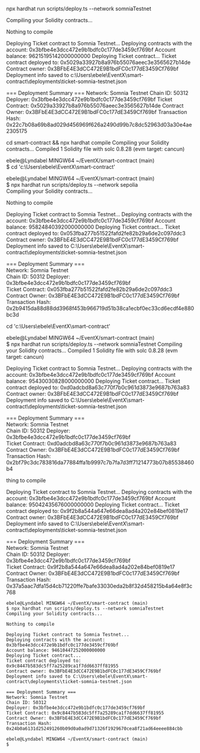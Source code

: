 npx hardhat run scripts/deploy.ts --network somniaTestnet

Compiling your Solidity contracts...

Nothing to compile

Deploying Ticket contract to Somnia Testnet...
Deploying contracts with the account: 0x3bfbe4e3dcc472e9b1bdfc0c177de3459cf769bf
Account balance: 96215195142000000000
Deploying Ticket contract...
Ticket contract deployed to: 0x5029a33927b8a976b55076aeec3e3565627b14de
Contract owner: 0x3BFbE4E3dCC472E9B1bdFC0c177dE3459Cf769bf
Deployment info saved to c:\Users\ebele\EventX\smart-contract\deployments\ticket-somnia-testnet.json

=== Deployment Summary ===
Network: Somnia Testnet
Chain ID: 50312
Deployer: 0x3bfbe4e3dcc472e9b1bdfc0c177de3459cf769bf
Ticket Contract: 0x5029a33927b8a976b55076aeec3e3565627b14de
Contract Owner: 0x3BFbE4E3dCC472E9B1bdFC0c177dE3459Cf769bf
Transaction Hash: 0x22c7b08a69b8ad029d456969f626a2490d99b7c8dc52963d03a30e4ae2305175


 cd smart-contract && npx hardhat compile
Compiling your Solidity contracts...
Compiled 1 Solidity file with solc 0.8.28 (evm target: cancun)

ebele@Lyndabel MINGW64 ~/EventX/smart-contract (main)       
$ cd 'c:\Users\ebele\EventX\smart-contract'


ebele@Lyndabel MINGW64 ~/EventX/smart-contract (main)       
$ npx hardhat run scripts/deploy.ts --network sepolia       
Compiling your Solidity contracts...

Nothing to compile

Deploying Ticket contract to Somnia Testnet...
Deploying contracts with the account: 0x3bfbe4e3dcc472e9b1bdfc0c177de3459cf769bf
Account balance: 95824840392000000000
Deploying Ticket contract...
Ticket contract deployed to: 0x053fba277b51522fafd2fe82b29a6de2c097ddc3
Contract owner: 0x3BFbE4E3dCC472E9B1bdFC0c177dE3459Cf769bf  
Deployment info saved to C:\Users\ebele\EventX\smart-contract\deployments\ticket-somnia-testnet.json

=== Deployment Summary ===    
Network: Somnia Testnet       
Chain ID: 50312
Deployer: 0x3bfbe4e3dcc472e9b1bdfc0c177de3459cf769bf        
Ticket Contract: 0x053fba277b51522fafd2fe82b29a6de2c097ddc3 
Contract Owner: 0x3BFbE4E3dCC472E9B1bdFC0c177dE3459Cf769bf  
Transaction Hash: 0x2b9415da88d88dd3968f453b966719d51b38ca1ecbf0ec33cd6ecdf4e880bc3d 




cd 'c:\Users\ebele\EventX\smart-contract'


ebele@Lyndabel MINGW64 ~/EventX/smart-contract (main)       
$ npx hardhat run scripts/deploy.ts --network somniaTestnet 
Compiling your Solidity contracts...
Compiled 1 Solidity file with solc 0.8.28 (evm target: cancun)

Deploying Ticket contract to Somnia Testnet...
Deploying contracts with the account: 0x3bfbe4e3dcc472e9b1bdfc0c177de3459cf769bf
Account balance: 95430030828000000000
Deploying Ticket contract...
Ticket contract deployed to: 0xd0adcbd8a63c770f7b0c961d3873e9687b763a83
Contract owner: 0x3BFbE4E3dCC472E9B1bdFC0c177dE3459Cf769bf  
Deployment info saved to C:\Users\ebele\EventX\smart-contract\deployments\ticket-somnia-testnet.json

=== Deployment Summary ===    
Network: Somnia Testnet       
Chain ID: 50312
Deployer: 0x3bfbe4e3dcc472e9b1bdfc0c177de3459cf769bf        
Ticket Contract: 0xd0adcbd8a63c770f7b0c961d3873e9687b763a83 
Contract Owner: 0x3BFbE4E3dCC472E9B1bdFC0c177dE3459Cf769bf  
Transaction Hash: 0x2bf79c3dc783816da77884ffa1b9997c7b7fa7d3ff71214773b07b85538460b4 




thing to compile

Deploying Ticket contract to Somnia Testnet...
Deploying contracts with the account: 0x3bfbe4e3dcc472e9b1bdfc0c177de3459cf769bf
Account balance: 95042435676000000000
Deploying Ticket contract...
Ticket contract deployed to: 0x9f2b8a544a647e66dea8ad4a202e84bef0819e17
Contract owner: 0x3BFbE4E3dCC472E9B1bdFC0c177dE3459Cf769bf  
Deployment info saved to C:\Users\ebele\EventX\smart-contract\deployments\ticket-somnia-testnet.json

=== Deployment Summary ===    
Network: Somnia Testnet       
Chain ID: 50312
Deployer: 0x3bfbe4e3dcc472e9b1bdfc0c177de3459cf769bf        
Ticket Contract: 0x9f2b8a544a647e66dea8ad4a202e84bef0819e17 
Contract Owner: 0x3BFbE4E3dCC472E9B1bdFC0c177dE3459Cf769bf  
Transaction Hash: 0x37a5aac7dfa15d4cb71220ffe7bafe33030eda2b8f32d458215b4a64e8f3c768




```````````````````````````````````````````````
ebele@Lyndabel MINGW64 ~/EventX/smart-contract (main)
$ npx hardhat run scripts/deploy.ts --network somniaTestnet
Compiling your Solidity contracts...

Nothing to compile

Deploying Ticket contract to Somnia Testnet...
Deploying contracts with the account: 0x3bfbe4e3dcc472e9b1bdfc0c177de3459cf769bf
Account balance: 94610447252000000000
Deploying Ticket contract...
Ticket contract deployed to: 0x9c8447b583dc5ff7a25289ca1f7dd6637ff81955
Contract owner: 0x3BFbE4E3dCC472E9B1bdFC0c177dE3459Cf769bf
Deployment info saved to C:\Users\ebele\EventX\smart-contract\deployments\ticket-somnia-testnet.json

=== Deployment Summary ===
Network: Somnia Testnet
Chain ID: 50312
Deployer: 0x3bfbe4e3dcc472e9b1bdfc0c177de3459cf769bf
Ticket Contract: 0x9c8447b583dc5ff7a25289ca1f7dd6637ff81955
Contract Owner: 0x3BFbE4E3dCC472E9B1bdFC0c177dE3459Cf769bf
Transaction Hash: 0x24b0a6131d252491260b09d0a0ad9d71326f1929670cea8f21ad64eeee884cbb

ebele@Lyndabel MINGW64 ~/EventX/smart-contract (main)
$ 